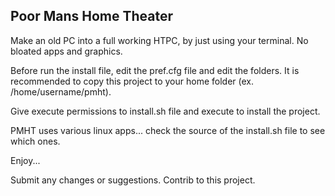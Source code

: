 Poor Mans Home Theater
----------------------------

Make an old PC into a full working HTPC, by just using your terminal. No bloated apps and graphics.

Before run the install file, edit the pref.cfg file and edit the folders. It is recommended to copy this project to your home folder (ex. /home/username/pmht).

Give execute permissions to install.sh file and execute to install the project.

PMHT uses various linux apps... check the source of the install.sh file to see which ones.

Enjoy... 

Submit any changes or suggestions. Contrib to this project.

